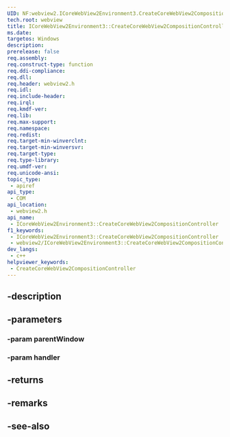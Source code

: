 ```yaml
---
UID: NF:webview2.ICoreWebView2Environment3.CreateCoreWebView2CompositionController
tech.root: webview
title: ICoreWebView2Environment3::CreateCoreWebView2CompositionController
ms.date: 
targetos: Windows
description: 
prerelease: false
req.assembly: 
req.construct-type: function
req.ddi-compliance: 
req.dll: 
req.header: webview2.h
req.idl: 
req.include-header: 
req.irql: 
req.kmdf-ver: 
req.lib: 
req.max-support: 
req.namespace: 
req.redist: 
req.target-min-winverclnt: 
req.target-min-winversvr: 
req.target-type: 
req.type-library: 
req.umdf-ver: 
req.unicode-ansi: 
topic_type:
 - apiref
api_type:
 - COM
api_location:
 - webview2.h
api_name:
 - ICoreWebView2Environment3::CreateCoreWebView2CompositionController
f1_keywords:
 - ICoreWebView2Environment3::CreateCoreWebView2CompositionController
 - webview2/ICoreWebView2Environment3::CreateCoreWebView2CompositionController
dev_langs:
 - c++
helpviewer_keywords:
 - CreateCoreWebView2CompositionController
---
```


## -description

## -parameters

### -param parentWindow

### -param handler

## -returns

## -remarks

## -see-also

